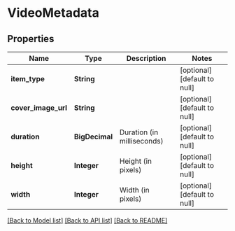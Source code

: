# VideoMetadata
## Properties

| Name | Type | Description | Notes |
|------------ | ------------- | ------------- | -------------|
| **item\_type** | **String** |  | [optional] [default to null] |
| **cover\_image\_url** | **String** |  | [optional] [default to null] |
| **duration** | **BigDecimal** | Duration (in milliseconds) | [optional] [default to null] |
| **height** | **Integer** | Height (in pixels) | [optional] [default to null] |
| **width** | **Integer** | Width (in pixels) | [optional] [default to null] |

[[Back to Model list]](../README.md#documentation-for-models) [[Back to API list]](../README.md#documentation-for-api-endpoints) [[Back to README]](../README.md)

